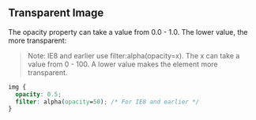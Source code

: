 ## Transparent Image

The opacity property can take a value from 0.0 - 1.0. The lower value, the more transparent:

> Note: IE8 and earlier use filter:alpha(opacity=x). The x can take a value from 0 - 100. A lower value makes the
> element more transparent.

```css
img {
  opacity: 0.5;
  filter: alpha(opacity=50); /* For IE8 and earlier */
}
```
